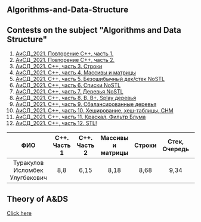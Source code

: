 ## Algorithms-and-Data-Structure
Contests on the subject "Algorithms and Data Structure"
-------------

1. [АиСД_2021. Повторение С++, часть 1.](https://official.contest.yandex.ru/contest/28903/problems/)
2. [АиСД_2021. Повторение С++, часть 2.](https://official.contest.yandex.ru/contest/28920/problems/)
3. [АиСД_2021. С++, часть 3. Строки](https://official.contest.yandex.ru/contest/29544/problems/)
4. [АиСД_2021. С++, часть 4. Массивы и матрицы](https://official.contest.yandex.ru/contest/29329/problems/)
5. [АиСД_2021. С++, часть 5. Безошибычный дек/стек NoSTL](https://official.contest.yandex.ru/contest/29768/problems/)
6. [АиСД_2021. С++, часть 6. Списки NoSTL](https://official.contest.yandex.ru/contest/29895/problems/)
7. [АиСД_2021. С++, часть 7. Деревья NoSTL](https://official.contest.yandex.ru/contest/30374/problems/)
8. [АиСД_2021. C++, часть 8. B, B+, Splay деревья](https://official.contest.yandex.ru/contest/31158/problems/)
9. [АиСД_2021. С++, часть 9. Сбалансированные деревья](https://official.contest.yandex.ru/contest/30929/problems/)
10. [АиСД_2021. С++, часть 10. Хеширование, хеш-таблицы, СНМ](https://official.contest.yandex.ru/contest/31303/problems/)
11. [АиСД_2021. С++, часть 11. Краскал, Фильтр Блума](https://official.contest.yandex.ru/contest/31839/problems/)
12. [АиСД_2021. С++, часть 12. STL!](https://official.contest.yandex.ru/contest/32886/problems/)


|               ФИО              | C++. Часть 1 | C++. Часть 2 | Массивы и матрицы | Строки | Стек, Очередь | Списки | Деревья | Баланс, деревья | B, B+ деревья | Хеш, СНМ | Блум | STL | Тест | Итог |
|:------------------------------:|:------------:|:------------:|:-----------------:|:------:|:-------------:|:------:|:-------:|:---------------:|:-------------:|:--------:|:----:|:---:|:----:|:----:|
| Туракулов Исломбек Улугбекович |      8,8     |     6,15     |        8,18       |  8,68  |      9,34     |   6,8  |   6,7   |       6,65      |      7,25     |   9,34   |   6  | 9,5 |   8  |   8  |

## Theory of A&DS
<a href="Theory.md" target="_blank">Click here</a>
